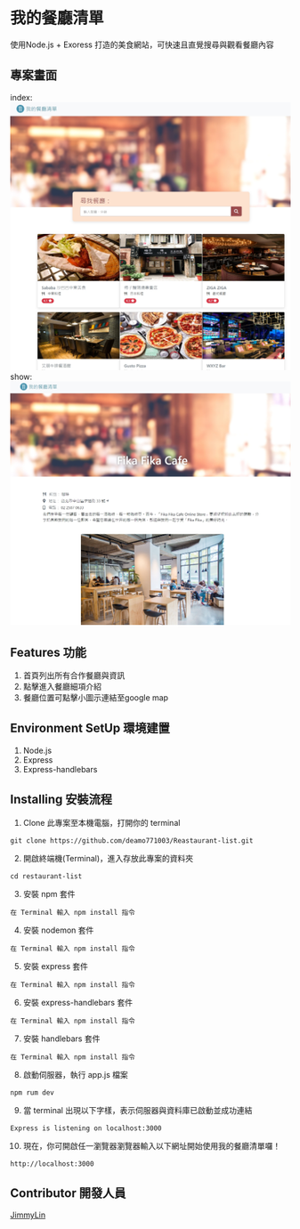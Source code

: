 # 我的餐廳清單
使用Node.js + Exoress 打造的美食網站，可快速且直覺搜尋與觀看餐廳內容

## 專案畫面
index:
![image](https://raw.githubusercontent.com/deamo771003/Reastaurant-list/main/index.jpg)
show:
![image](https://raw.githubusercontent.com/deamo771003/Reastaurant-list/main/show.jpg)

## Features 功能
1. 首頁列出所有合作餐廳與資訊
2. 點擊進入餐廳細項介紹
3. 餐廳位置可點擊小圖示連結至google map

## Environment SetUp 環境建置
1. Node.js
2. Express
3. Express-handlebars

## Installing 安裝流程
1. Clone 此專案至本機電腦，打開你的 terminal  
```
git clone https://github.com/deamo771003/Reastaurant-list.git
```
2. 開啟終端機(Terminal)，進入存放此專案的資料夾  
```
cd restaurant-list
```
3. 安裝 npm 套件  
```
在 Terminal 輸入 npm install 指令
```
4. 安裝 nodemon 套件  
```
在 Terminal 輸入 npm install 指令
```
5. 安裝 express 套件  
```
在 Terminal 輸入 npm install 指令
```
6. 安裝 express-handlebars 套件  
```
在 Terminal 輸入 npm install 指令
```
7. 安裝 handlebars 套件  
```
在 Terminal 輸入 npm install 指令
```
8. 啟動伺服器，執行 app.js 檔案  
```
npm rum dev
```
9. 當 terminal 出現以下字樣，表示伺服器與資料庫已啟動並成功連結  
```
Express is listening on localhost:3000
```
10. 現在，你可開啟任一瀏覽器瀏覽器輸入以下網址開始使用我的餐廳清單囉！  
```
http://localhost:3000
```

## Contributor 開發人員
[JimmyLin](https://github.com/deamo771003)
